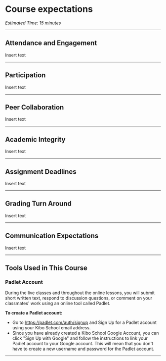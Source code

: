# Course expectations

*Estimated Time: 15 minutes*

---

## Attendance and Engagement
Insert text

---

## Participation
Insert text

---

## Peer Collaboration
Insert text

---

## Academic Integrity
Insert text

---

## Assignment Deadlines
Insert text

---

## Grading Turn Around 
Insert text

---

## Communication Expectations
Insert text

---

## Tools Used in This Course

### Padlet Account

<aside>
During the live classes and throughout the online lessons, you will submit short written text, respond to discussion questions, or comment on your classmates' work using an online tool called Padlet.

</aside>


**To create a Padlet account:**

- Go to https://padlet.com/auth/signup and Sign Up for a Padlet account using your Kibo School email address.
- Since you have already created a Kibo School Google Account, you can click "Sign Up with Google" and follow the instructions to link your Padlet account to your Google account. This will mean that you don't have to create a new username and password for the Padlet account.

---
